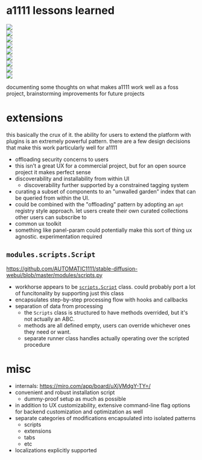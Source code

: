 # a1111 lessons learned

![](https://img.shields.io/badge/tag-curation-lightgrey)  
![](https://img.shields.io/badge/tag-apt_registry-lightgrey)  
![](https://img.shields.io/badge/tag-documentation-lightgrey)  
![](https://img.shields.io/badge/tag-discoverability-lightgrey)  
![](https://img.shields.io/badge/tag-tooling-84f8cf)  
![](https://img.shields.io/badge/tag-opensource-lightgrey)  
![](https://img.shields.io/badge/tag-ux-lightgrey)  
![](https://img.shields.io/badge/tag-extensions-lightgrey)  
![](https://img.shields.io/badge/tag-experimental-lightgrey)


documenting some thoughts on what makes a1111 work well as a foss project, brainstorming improvements for future projects

# extensions

this basically the crux of it. the ability for users to extend the platform with plugins is an extremely powerful pattern. there are a few design decisions that make this work particularly well for a1111

* offloading security concerns to users
* this isn't a great UX for a commercial project, but for an open source project it makes perfect sense
* discoverability and installability from within UI
  * discoverability further supported by a constrained tagging system
* curating a subset of components to an "unwalled garden" index that can be queried from within the UI.
* could be combined with the "offloading" pattern by adopting an `apt` registry style approach. let users create their own curated collections other users can subscribe to
* common ux toolkit
* something like panel-param could potentially make this sort of thing ux agnostic. experimentation required

## `modules.scripts.Script`

https://github.com/AUTOMATIC1111/stable-diffusion-webui/blob/master/modules/scripts.py

* workhorse appears to be [`scripts.Script`](https://github.com/AUTOMATIC1111/stable-diffusion-webui/wiki/Developing-custom-scripts) class. could probably port a lot of funcitonality by supporting just this class
* encapsulates step-by-step processing flow with hooks and callbacks
* separation of data from processing
  * the `Scripts` class is structured to have methods overrided, but it's not actually an ABC. 
  * methods are all defined empty, users can override whichever ones they need or want.
  * separate runner class handles actually operating over the scripted procedure

# misc

* internals: https://miro.com/app/board/uXjVMdgY-TY=/
* convenient and robust installation script
  - dummy-proof setup as much as possible
* in addition to UX customizability, extensive command-line flag options for backend customization and optimization as well
* separate categories of modifications encapsulated into isolated patterns
  * scripts
  * extensions
  * tabs
  * etc
* localizations explicitly supported

